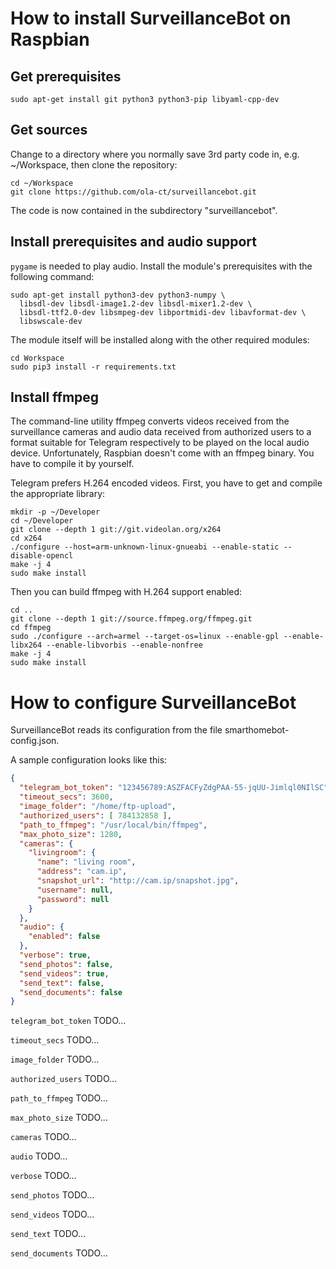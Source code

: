 # How to install SurveillanceBot on Raspbian

## Get prerequisites

```
sudo apt-get install git python3 python3-pip libyaml-cpp-dev
```

## Get sources

Change to a directory where you normally save 3rd party code in, e.g. ~/Workspace, then clone the repository:

```
cd ~/Workspace
git clone https://github.com/ola-ct/surveillancebot.git
```

The code is now contained in the subdirectory "surveillancebot".

## Install prerequisites and audio support

`pygame` is needed to play audio. Install the module's prerequisites with the following command:

```shell
sudo apt-get install python3-dev python3-numpy \
  libsdl-dev libsdl-image1.2-dev libsdl-mixer1.2-dev \
  libsdl-ttf2.0-dev libsmpeg-dev libportmidi-dev libavformat-dev \
  libswscale-dev 
```

The module itself will be installed along with the other required modules:


```shell
cd Workspace
sudo pip3 install -r requirements.txt
```


## Install ffmpeg

The command-line utility ffmpeg converts videos received from the surveillance cameras and audio data received from authorized users to a format suitable for Telegram respectively to be played on the local audio device. Unfortunately, Raspbian doesn't come with an ffmpeg binary. You have to compile it by yourself. 

Telegram prefers H.264 encoded videos. First, you have to get and compile the appropriate library:

```shell
mkdir -p ~/Developer
cd ~/Developer
git clone --depth 1 git://git.videolan.org/x264
cd x264
./configure --host=arm-unknown-linux-gnueabi --enable-static --disable-opencl
make -j 4
sudo make install
```

Then you can build ffmpeg with H.264 support enabled:

```shell
cd ..
git clone --depth 1 git://source.ffmpeg.org/ffmpeg.git
cd ffmpeg
sudo ./configure --arch=armel --target-os=linux --enable-gpl --enable-libx264 --enable-libvorbis --enable-nonfree
make -j 4
sudo make install
```

# How to configure SurveillanceBot

SurveillanceBot reads its configuration from the file smarthomebot-config.json.

A sample configuration looks like this:

```JSON
{
  "telegram_bot_token": "123456789:ASZFACFyZdgPAA-55-jqUU-Jimlql0NIlSC",
  "timeout_secs": 3600,
  "image_folder": "/home/ftp-upload",
  "authorized_users": [ 784132858 ],
  "path_to_ffmpeg": "/usr/local/bin/ffmpeg",
  "max_photo_size": 1280,
  "cameras": {
    "livingroom": {
      "name": "living room",
      "address": "cam.ip",
      "snapshot_url": "http://cam.ip/snapshot.jpg",
      "username": null,
      "password": null
    }
  },
  "audio": {
    "enabled": false
  },
  "verbose": true,
  "send_photos": false,
  "send_videos": true,
  "send_text": false,
  "send_documents": false
}
```

`telegram_bot_token` TODO…

`timeout_secs` TODO…

`image_folder` TODO…

`authorized_users` TODO…

`path_to_ffmpeg` TODO…

`max_photo_size` TODO…

`cameras` TODO…

`audio` TODO…

`verbose` TODO…

`send_photos` TODO…

`send_videos` TODO…

`send_text` TODO…

`send_documents` TODO…
